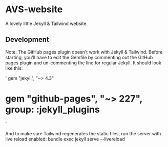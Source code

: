 # AVS-website
A lovely little Jekyll & Tailwind website.

## Development
Note: The GitHub pages plugin doesn't work with Jekyll & Tailwind. Before starting, you'll have to edit the Gemfile by commenting out the GitHub pages plugin and un-commenting the line for regular Jekyll. It should look like this:

'
gem "jekyll", "~> 4.3"
# gem "github-pages", "~> 227", group: :jekyll_plugins
'

And to make sure Tailwind regenerates the static files, run the server with live reload enabled:
bundle exec jekyll serve --livereload

